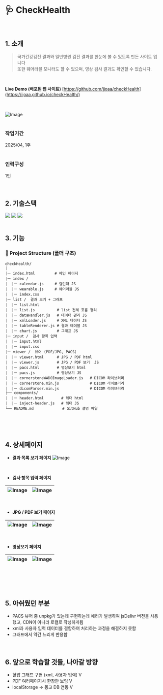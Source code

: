 # 🩺 CheckHealth 
<br />  

## 1. 소개
> 국가건강검진 결과와 일반병원 검진 결과를 한눈에 볼 수 있도록 만든 사이트 입니다 \
> 또한 웨어러블 모니터도 할 수 있으며, 영상 검사 결과도 확인할 수 있습니다.  

<br />

**Live Demo (배포된 웹 사이트)**
[https://github.com/jjoaa/checkHealth](https://jjoaa.github.io/checkHealth/)

<br /> <br />
![Image](https://github.com/user-attachments/assets/df561aac-8d5c-456e-bde3-c9df9cfab227)
<br /> <br />

### 작업기간
2025/04, 1주
<br /><br />

### 인력구성
1인
<br /><br /><br />

## 2. 기술스택

<img src="https://img.shields.io/badge/JavaScript-F7DF1E?style=for-the-badge&logo=JavaScript&logoColor=black"> <img src="https://img.shields.io/badge/html5-E34F26?style=for-the-badge&logo=html5&logoColor=white">  <img src="https://img.shields.io/badge/css3-1572B6?style=for-the-badge&logo=css3&logoColor=white"><br /><br /> 

## 3. 기능
### 📂 Project Structure (폴더 구조)
```
checkHealth/
|
|ㅡ index.html         # 메인 페이지
|ㅡ index /      
|  |ㅡ calendar.js     # 캘린더 JS
|  |ㅡ wearable.js     # 웨어러블 JS
|  |ㅡ index.css
|ㅡ list /  결과 보기 + 그래프    
|  |ㅡ list.html       
|  |ㅡ list.js          # list 전체 흐름 정리
|  |ㅡ dataHandler.js   # 데이터 관리 JS
|  |ㅡ xmlLoader.js     # XML 데이터 JS
|  |ㅡ tableRenderer.js # 결과 테이블 JS
|  |ㅡ chart.js         # 그래프 JS
|ㅡ input /  검사 항목 입력     
|  |ㅡ input.html   
|  |ㅡ input.css
|ㅡ viewer /  뷰어 (PDF/JPG, PACS)     
|  |ㅡ viewer.html      # JPG / PDF html   
|  |ㅡ viewer.js        # JPG / PDF 보기  JS
|  |ㅡ pacs.html        # 영상보기 html
|  |ㅡ pacs.js          # 영상보기 JS
|  |ㅡ cornerstoneWADOImageLoader.js   # DICOM 라이브러리 
|  |ㅡ cornerstone.min.js              # DICOM 라이브러리
|  |ㅡ dicomParser.min.js              # DICOM 라이브러리    
├── components/
|  |ㅡ header.html        # 헤더 html   
|  |ㅡ inject-header.js   # 헤더 JS
└── README.md             # GitHub 설명 파일
```
<br /><br /><br />

## 4. 상세페이지 
- **결과 목록 보기 페이지**
  ![Image](https://github.com/user-attachments/assets/b22ab38c-0e13-47b2-935d-285f45fb1279)
<br />

- **검사 항목 입력 페이지**

| ![Image](https://github.com/user-attachments/assets/41bf29ba-620b-455c-bda0-070a6f31a110)  | ![Image](https://github.com/user-attachments/assets/38cd8e15-cd5f-46fe-a94d-7128251f5acf)   |
| ---------------------------------------- | ----------------------------------------- |
<br />

- **JPG / PDF 보기 페이지**

| ![Image](https://github.com/user-attachments/assets/f98a6979-3036-4e75-ae27-b018e6d03269)  | ![Image](https://github.com/user-attachments/assets/03118e26-19a8-463b-bdbe-ef02f55b336f)   |
| ---------------------------------------- | ----------------------------------------- |
<br />  

- **영상보기 페이지**

| ![Image](https://github.com/user-attachments/assets/1631b0eb-13f7-4f19-9223-549158dac287)  | ![Image](https://github.com/user-attachments/assets/14548f12-a5d7-491c-a828-dff8f62efe07)   |
| ---------------------------------------- | ----------------------------------------- |

<br /><br /> <br /> <br /> 


## 5. 아쉬웠던 부분
- PACS 뷰어 중 unpkg가 있는데 구현하는데 에러가 발생하여 jsDelivr 버전을 사용했고, CDN이 아니라 로컬로 작성하게됨
- xml과 사용자 입력 데이터를 결합하여 처리하는 과정을 해결하지 못함  
- 그래프에서 약간 느리게 반응함 
<br /><br /> <br /> 

## 6. 앞으로 학습할 것들, 나아갈 방향
- 혈압 그래프 구현 (xml, 사용자 입력) V
- PDF 여러페이지시 한장만 보임  V
- localStorage -> 몽고 DB 연동 V
<br /><br /> <br /> 
